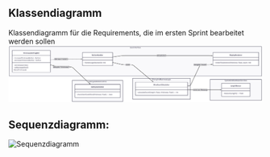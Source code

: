 ## Klassendiagramm
Klassendiagramm für die Requirements, die im ersten Sprint bearbeitet werden sollen
![Klassendiagramm](docs/referenziert/KlassenDiagramm.png)


## Sequenzdiagramm:
![Sequenzdiagramm](/../referenziert/SequenzDiagramm.png)

